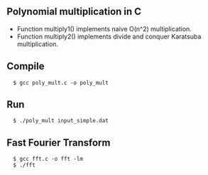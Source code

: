 ## Polynomial multiplication in C
- Function multiply1() implements naive O(n^2) multiplication.
- Function multiply2() implements divide and conquer Karatsuba multiplication.

## Compile

```
  $ gcc poly_mult.c -o poly_mult
```

## Run
```
  $ ./poly_mult input_simple.dat
```

## Fast Fourier Transform
```
  $ gcc fft.c -o fft -lm
  $ ./fft
```
